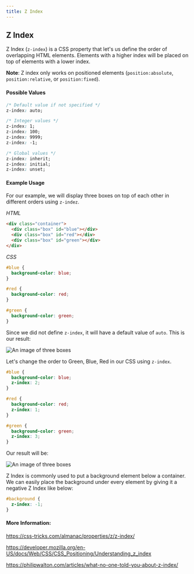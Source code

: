 ```yaml
---
title: Z Index
---
```

## Z Index

Z Index (`z-index`) is a CSS property that let's us define the order of overlapping HTML elements. Elements with a higher index will be placed on top of elements with a lower index.

**Note**: Z index only works on positioned elements (`position:absolute`, `position:relative`, or `position:fixed`).

#### Possible Values
```css
/* Default value if not specified */
z-index: auto;

/* Integer values */
z-index: 1;
z-index: 100;
z-index: 9999;
z-index: -1;

/* Global values */
z-index: inherit;
z-index: initial;
z-index: unset;
```


#### Example Usage
For our example, we will display three boxes on top of each other in different orders using `z-indez`.

<em>HTML</em>
```html
<div class="container">
  <div class="box" id="blue"></div>
  <div class="box" id="red"></div>
  <div class="box" id="green"></div>
</div>
```
<em>CSS</em>
```css
#blue {
  background-color: blue;
}

#red {
  background-color: red;
}

#green {
  background-color: green;
}
```
Since we did not define `z-index`, it will have a default value of `auto`. This is our result:

![An image of three boxes](https://image.prntscr.com/image/Yc9oGkdKTnm_YIHzaKQmbQ.png)

Let's change the order to Green, Blue, Red in our CSS using `z-index`.

```css
#blue {
  background-color: blue;
  z-index: 2;
}

#red {
  background-color: red;
  z-index: 1;
}

#green {
  background-color: green;
  z-index: 3;
}
```


Our result will be:

![An image of three boxes](https://image.prntscr.com/image/Am9XxPO4Q2mq-PcokJ47Wg.png)


Z Index is commonly used to put a background element below a container. We can easily place the background under every element by giving it a negative Z Index like below:
```css
#background {
  z-index: -1;
}
```


#### More Information:
<!-- Please add any articles you think might be helpful to read before writing the article -->
<a href="https://css-tricks.com/almanac/properties/z/z-index/" target="_blank">https://css-tricks.com/almanac/properties/z/z-index/</a>

<a href="https://developer.mozilla.org/en-US/docs/Web/CSS/CSS_Positioning/Understanding_z_index" target="_blank">https://developer.mozilla.org/en-US/docs/Web/CSS/CSS_Positioning/Understanding_z_index</a>

<a href="https://philipwalton.com/articles/what-no-one-told-you-about-z-index/" target="_blank">https://philipwalton.com/articles/what-no-one-told-you-about-z-index/</a>

